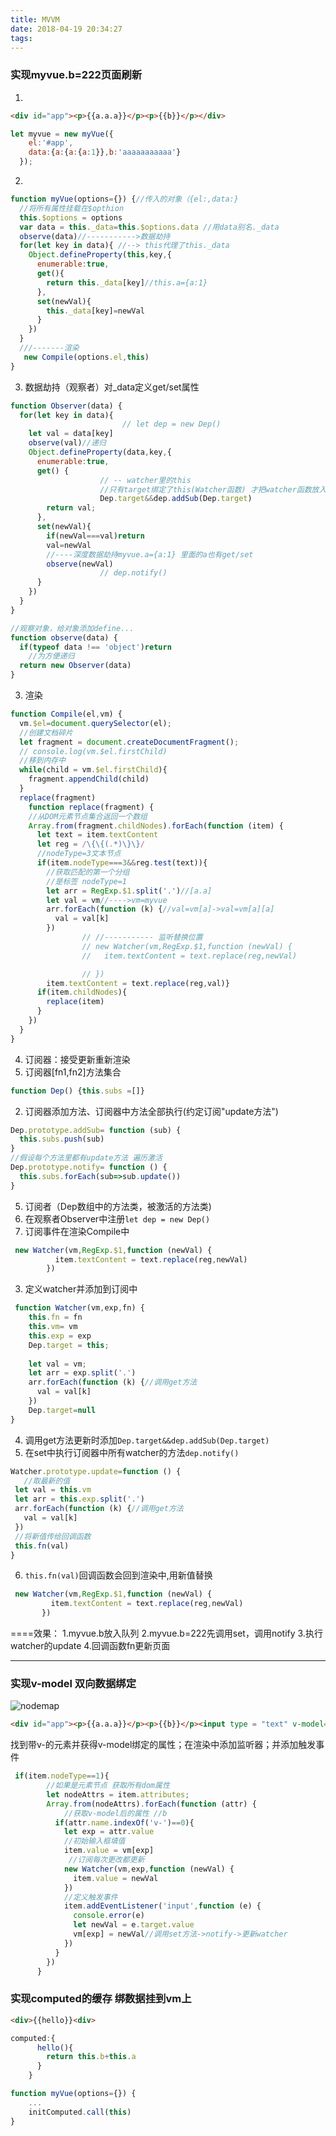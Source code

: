 ```yaml
---
title: MVVM
date: 2018-04-19 20:34:27
tags:
---
```

### 实现myvue.b=222页面刷新
1. 
  ```html
  <div id="app"><p>{{a.a.a}}</p><p>{{b}}</p></div>
  ```
  ```js
  let myvue = new myVue({
      el:'#app',
      data:{a:{a:{a:1}},b:'aaaaaaaaaaa'}
    });
  ```
2. 
```js
function myVue(options={}) {//传入的对象（{el:,data:}
  //将所有属性挂载在$opthion
  this.$options = options
  var data = this._data=this.$options.data //用data别名._data
  observe(data)//----------->数据劫持
  for(let key in data){ //--> this代理了this._data
    Object.defineProperty(this,key,{
      enumerable:true,
      get(){
        return this._data[key]//this.a={a:1}
      },
      set(newVal){
        this._data[key]=newVal
      }
    })
  }
  ///-------渲染
   new Compile(options.el,this)
}
  ```
3. 数据劫持（观察者）对_data定义get/set属性
```js
function Observer(data) {
  for(let key in data){
                         // let dep = new Dep()
    let val = data[key]
    observe(val)//递归
    Object.defineProperty(data,key,{
      enumerable:true,
      get() {
                    // -- watcher里的this
                    //只有target绑定了this(Watcher函数) 才把watcher函数放入dep队列
                    Dep.target&&dep.addSub(Dep.target)
        return val;
      },
      set(newVal){
        if(newVal===val)return
        val=newVal
        //----深度数据劫持myvue.a={a:1} 里面的a也有get/set
        observe(newVal)
                    // dep.notify()
      }
    })
  }
}

//观察对象，给对象添加define...
function observe(data) {
  if(typeof data !== 'object')return
    //为方便递归
  return new Observer(data)
}
```
3. 渲染
```js
function Compile(el,vm) {
  vm.$el=document.querySelector(el);
  //创建文档碎片
  let fragment = document.createDocumentFragment();
  // console.log(vm.$el.firstChild)
  //移到内存中
  while(child = vm.$el.firstChild){
    fragment.appendChild(child)
  }
  replace(fragment)
    function replace(fragment) {
    //从DOM元素节点集合返回一个数组
    Array.from(fragment.childNodes).forEach(function (item) {
      let text = item.textContent
      let reg = /\{\{(.*)\}\}/
      //nodeType=3文本节点
      if(item.nodeType===3&&reg.test(text)){
        //获取匹配的第一个分组
        //是标签 nodeType=1
        let arr = RegExp.$1.split('.')//[a.a]
        let val = vm//---->vm=myvue
        arr.forEach(function (k) {//val=vm[a]->val=vm[a][a]
          val = val[k]
        })
                // //----------- 监听替换位置
                // new Watcher(vm,RegExp.$1,function (newVal) {
                //   item.textContent = text.replace(reg,newVal)

                // })
        item.textContent = text.replace(reg,val)}
      if(item.childNodes){
        replace(item)
      }
    })
  }
}
```
4. 订阅器：接受更新重新渲染
 1. 订阅器[fn1,fn2]方法集合
 ```javascript
 function Dep() {this.subs =[]}
 ```
 2. 订阅器添加方法、订阅器中方法全部执行(约定订阅"update方法")
```javascript
Dep.prototype.addSub= function (sub) {
  this.subs.push(sub)
}
//假设每个方法里都有update方法 遍历激活
Dep.prototype.notify= function () {
  this.subs.forEach(sub=>sub.update())
}
```
5. 订阅者（Dep数组中的方法类，被激活的方法类)
 1. 在观察者Observer中注册`let dep = new Dep()`
 2. 订阅事件在渲染Compile中
```javascript
 new Watcher(vm,RegExp.$1,function (newVal) {
          item.textContent = text.replace(reg,newVal)
        })
```
 3. 定义watcher并添加到订阅中
```javascript
 function Watcher(vm,exp,fn) {
    this.fn = fn
    this.vm= vm
    this.exp = exp
    Dep.target = this;
  
    let val = vm;
    let arr = exp.split('.')
    arr.forEach(function (k) {//调用get方法
      val = val[k]
    })
    Dep.target=null
}
```
 4. 调用get方法更新时添加`Dep.target&&dep.addSub(Dep.target)`
 5. 在set中执行订阅器中所有watcher的方法`dep.notify()`
 ```js
 Watcher.prototype.update=function () {
    //取最新的值
  let val = this.vm
  let arr = this.exp.split('.')
  arr.forEach(function (k) {//调用get方法
    val = val[k]
  })
  //将新值传给回调函数
  this.fn(val)
}
 ```
 6. `this.fn(val)`回调函数会回到渲染中,用新值替换
 ```js
  new Watcher(vm,RegExp.$1,function (newVal) {
          item.textContent = text.replace(reg,newVal)
        })
 ```

====效果：
1.myvue.b放入队列
2.myvue.b=222先调用set，调用notify
3.执行watcher的update
4.回调函数fn更新页面

---

### 实现v-model 双向数据绑定
![nodemap](/images/nodemap.jpg)
```html
<div id="app"><p>{{a.a.a}}</p><p>{{b}}</p><input type = "text" v-model="b"></div>
```
找到带v-的元素并获得v-model绑定的属性；在渲染中添加监听器；并添加触发事件
```js
 if(item.nodeType==1){
        //如果是元素节点 获取所有dom属性
        let nodeAttrs = item.attributes;
        Array.from(nodeAttrs).forEach(function (attr) {
            //获取v-model后的属性 //b
          if(attr.name.indexOf('v-')==0){
            let exp = attr.value
            //初始输入框填值
            item.value = vm[exp]
             //订阅每次更改都更新
            new Watcher(vm,exp,function (newVal) {
              item.value = newVal
            })
            //定义触发事件
            item.addEventListener('input',function (e) {
              console.error(e)
              let newVal = e.target.value
              vm[exp] = newVal//调用set方法->notify->更新watcher
            })
          }
        })
      }
```
### 实现computed的缓存 绑数据挂到vm上
```html
<div>{{hello}}<div>
```
```js
computed:{
      hello(){
        return this.b+this.a
      }
    }
```

```js
function myVue(options={}) {
    ...
    initComputed.call(this)
} 
```
```js

```